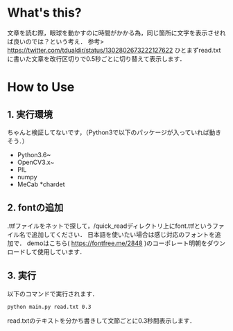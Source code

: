 # What's this?
文章を読む際，眼球を動かすのに時間がかかる為，同じ箇所に文字を表示させれば良いのでは？という考え．
参考> https://twitter.com/tdualdir/status/1302802673222127622
ひとまずread.txtに書いた文章を改行区切りで0.5秒ごとに切り替えて表示します．

# How to Use
## 1. 実行環境
ちゃんと検証してないです，（Python3で以下のパッケージが入っていれば動きそう．）
* Python3.6~
* OpenCV3.x~
* PIL
* numpy
* MeCab
*chardet

## 2. fontの追加
.ttfファイルをネットで探して，/quick_readディレクトリ上にfont.ttfというファイル名で追加してください．
日本語を使いたい場合は感じ対応のフォントを追加で．
demoはこちら( https://fontfree.me/2848 )のコーポレート明朝をダウンロードして使用しています．

## 3. 実行
以下のコマンドで実行されます．
```
python main.py read.txt 0.3
```
read.txtのテキストを分かち書きして文節ごとに0.3秒間表示します．

